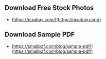 ## Download Free Stock Photos

- [https://pixabay.com/](https://pixabay.com/)

## Download Sample PDF

- [https://smallpdf.com/blog/sample-pdf/](https://smallpdf.com/blog/sample-pdf/)